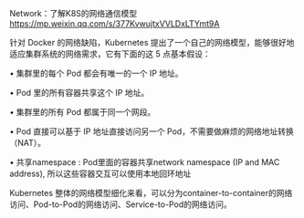 Network：了解K8S的网络通信模型 https://mp.weixin.qq.com/s/377KvwujtxVVLDxLTYmt9A

针对 Docker 的网络缺陷，Kubernetes 提出了一个自己的网络模型，能够很好地适应集群系统的网络需求，它有下面的这 5 点基本假设：

• 集群里的每个 Pod 都会有唯一的一个 IP 地址。

• Pod 里的所有容器共享这个 IP 地址。

• 集群里的所有 Pod 都属于同一个网段。

• Pod 直接可以基于 IP 地址直接访问另一个 Pod，不需要做麻烦的网络地址转换（NAT）。

• 共享namespace : Pod里面的容器共享network namespace (IP and MAC address), 所以这些容器交互可以使用本地回环地址

Kubernetes 整体的网络模型细化来看，可以分为container-to-container的网络访问、Pod-to-Pod的网络访问、Service-to-Pod的网络访问。